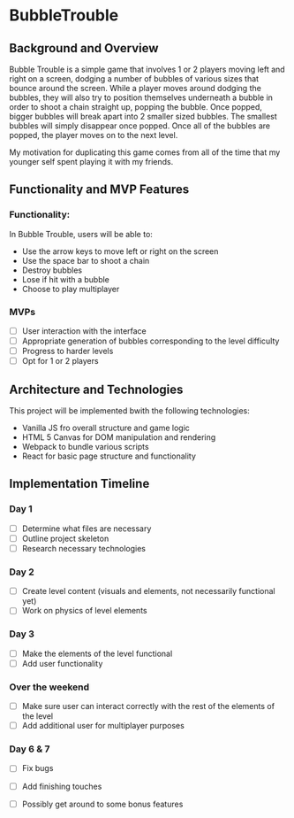 # BubbleTrouble
## Background and Overview
  Bubble Trouble is a simple game that involves 1 or 2 players moving left and right on a screen, dodging a number of bubbles of various sizes that bounce around the screen. While a player moves around dodging the bubbles, they will also try to position themselves underneath a bubble in order to shoot a chain straight up, popping the bubble. Once popped, bigger bubbles will break apart into 2 smaller sized bubbles. The smallest bubbles will simply disappear once popped. Once all of the bubbles are popped, the player moves on to the next level.
  
  My motivation for duplicating this game comes from all of the time that my younger self spent playing it with my friends.
  
## Functionality and MVP Features
### Functionality:
In Bubble Trouble, users will be able to:
* Use the arrow keys to move left or right on the screen
* Use the space bar to shoot a chain
* Destroy bubbles
* Lose if hit with a bubble
* Choose to play multiplayer

### MVPs
- [ ] User interaction with the interface
- [ ] Appropriate generation of bubbles corresponding to the level difficulty
- [ ] Progress to harder levels
- [ ] Opt for 1 or 2 players

## Architecture and Technologies
This project will be implemented bwith the following technologies:

  * Vanilla JS fro overall structure and game logic
  * HTML 5 Canvas for DOM manipulation and rendering
  * Webpack to bundle various scripts
  * React for basic page structure and functionality
  
## Implementation Timeline
### Day 1
- [ ] Determine what files are necessary
- [ ] Outline project skeleton
- [ ] Research necessary technologies
### Day 2
- [ ] Create level content (visuals and elements, not necessarily functional yet)
- [ ] Work on physics of level elements
### Day 3
- [ ] Make the elements of the level functional
- [ ] Add user functionality
### Over the weekend
- [ ] Make sure user can interact correctly with the rest of the elements of the level
- [ ] Add additional user for multiplayer purposes
### Day 6 & 7
- [ ] Fix bugs
- [ ] Add finishing touches
- [ ] Possibly get around to some bonus features


